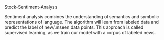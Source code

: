 Stock-Sentiment-Analysis

Sentiment analysis combines the understanding of semantics and symbolic representations of language. The algorithm will learn from labeled data and predict the label of new/unseen data points. This approach is called supervised learning, as we train our model with a corpus of labeled news.
